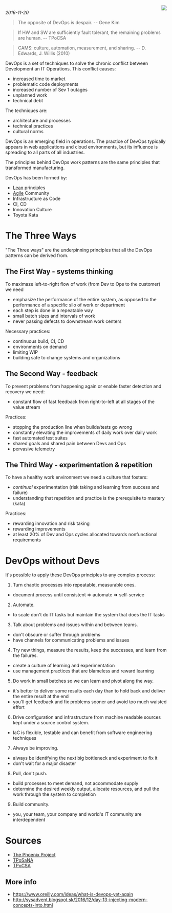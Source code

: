 <img src="https://itrevolution.com/wp-content/uploads/2017/01/TPP_3rd_3D_layered_010318-e1553022345260-488x700.jpg" style="max-width:80px;height:auto;float:right">

*2016-11-20*

> The opposite of DevOps is despair. -- Gene Kim

> If HW and SW are sufficiently fault tolerant, the remaining problems are human. -- TPoCSA

> CAMS: culture, automation, measurement, and sharing. -- D. Edwards, J. Willis (2010)

DevOps is a set of techniques to solve the chronic conflict between Development
an IT Operations. This conflict causes:

* increased time to market
* problematic code deployments
* increased number of Sev 1 outages
* unplanned work
* technical debt

The techniques are:

* architecture and processes
* technical practices
* cultural norms

DevOps is an emerging field in operations. The practice of DevOps typically appears in web applications and cloud environments, but its influence is spreading to all parts of all industries.

The principles behind DevOps work patterns are the same principles that
transformed manufacturing.

DevOps has been formed by:

* [Lean](https://www.amazon.com/Lean-Startup-Entrepreneurs-Continuous-Innovation/dp/0307887898/ref=sr_1_3?ie=UTF8&qid=1539069703&sr=8-3&keywords=lean+startup&dpID=51T-sMqSMiL&preST=_SY291_BO1,204,203,200_QL40_&dpSrc=srch) principles
* [Agile](http://agilemanifesto.org/) Community
* Infrastructure as Code
* CI, CD
* Innovation Culture
* Toyota Kata

# The Three Ways

"The Three ways" are the underpinning principles that all the DevOps patterns
can be derived from.

## The First Way - systems thinking

To maximaze left-to-right flow of work (from Dev to Ops to the customer) we need

* emphasize the performance of the entire system, as opposed to the performance of a specific silo of work or department
* each step is done in a repeatable way
* small batch sizes and intervals of work
* never passing defects to downstream work centers

Necessary practices:

* continuous build, CI, CD
* environments on demand
* limiting WIP
* building safe to change systems and organizations

## The Second Way - feedback

To prevent problems from happening again or enable faster detection and recovery we need:

* constant flow of fast feedback from right-to-left at all stages of the value stream

Practices:

* stopping the production line when builds/tests go wrong
* constantly elevating the improvements of daily work over daily work
* fast automated test suites
* shared goals and shared pain between Devs and Ops
* pervasive telemetry

## The Third Way - experimentation & repetition

To have a healthy work environment we need a culture that fosters:

* *continual* experimentation (risk taking and learning from success and failure)
* understanding that repetition and practice is the prerequisite to mastery (kata)

Practices:

* rewarding innovation and risk taking
* rewarding improvements
* at least 20% of Dev and Ops cycles allocated towards nonfunctional requirements

# DevOps without Devs

It's possible to apply these DevOps principles to any complex process:

1) Turn chaotic processes into repeatable, measurable ones.

* document process until consistent => automate => self-service

2) Automate.

* to scale don't do IT tasks but maintain the system that does the IT tasks

3) Talk about problems and issues within and between teams.

* don't obscure or suffer through problems
* have channels for communicating problems and issues

4) Try new things, measure the results, keep the successes, and learn from the failures.

* create a culture of learning and experimentation
* use management practices that are blameless and reward learning

5) Do work in small batches so we can learn and pivot along the way.

* it's better to deliver some results each day than to hold back and deliver the entire result at the end
* you'll get feedback and fix problems sooner and avoid too much waisted effort

6) Drive configuration and infrastructure from machine readable sources kept under a source control system.

* IaC is flexible, testable and can benefit from software engineering techniques

7) Always be improving.

* always be identifying the next big bottleneck and experiment to fix it
* don't wait for a major disaster

8) Pull, don't push.

* build processes to meet demand, not accommodate supply
* determine the desired weekly output, allocate resources, and pull the work through the system to completion

9) Build community.

* you, your team, your company and world's IT community are interdependent

# Sources

* [The Phoenix Project](https://itrevolution.com/book/the-phoenix-project/)
* [TPoSaNA](http://the-sysadmin-book.com/)
* [TPoCSA](http://the-cloud-book.com/)

## More info

* https://www.oreilly.com/ideas/what-is-devops-yet-again
* http://sysadvent.blogspot.sk/2016/12/day-13-injecting-modern-concepts-into.html

